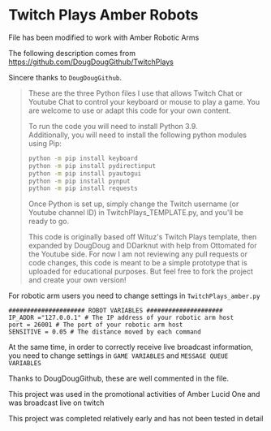 # Twitch Plays Amber Robots


File has been modified to work with Amber Robotic Arms

The following description comes from https://github.com/DougDougGithub/TwitchPlays

Sincere thanks to `DougDougGithub`. 

> These are the three Python files I use that allows Twitch Chat or Youtube Chat to control your keyboard or mouse to play a game. You are welcome to use or adapt this code for your own content.
>
> To run the code you will need to install Python 3.9.  
> Additionally, you will need to install the following python modules using Pip:  
>
> ```bash
> python -m pip install keyboard  
> python -m pip install pydirectinput  
> python -m pip install pyautogui  
> python -m pip install pynput  
> python -m pip install requests  
> ```
>
> Once Python is set up, simply change the Twitch username (or Youtube channel ID) in TwitchPlays_TEMPLATE.py, and you'll be ready to go.
>
> This code is originally based off Wituz's Twitch Plays template, then expanded by DougDoug and DDarknut with help from Ottomated for the Youtube side. For now I am not reviewing any pull requests or code changes, this code is meant to be a simple prototype that is uploaded for educational purposes. But feel free to fork the project and create your own version!

For robotic arm users you need to change settings in `TwitchPlays_amber.py`

```
##################### ROBOT VARIABLES #####################
IP_ADDR ="127.0.0.1" # The IP address of your robotic arm host
port = 26001 # The port of your robotic arm host
SENSITIVE = 0.05 # The distance moved by each command
```

At the same time, in order to correctly receive live broadcast information, you need to change settings in `GAME VARIABLES` and `MESSAGE QUEUE VARIABLES`

Thanks to DougDougGithub, these are well commented in the file.



This project was used in the promotional activities of Amber Lucid One and was broadcast live on twitch


This project was completed relatively early and has not been tested in detail

